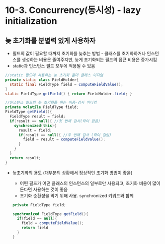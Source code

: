 # 10-3. Concurrency(동시성) - lazy initialization

## 늦 초기화를 분별력 있게 사용하자

- 필드의 값이 필요할 때까지 초기화를 늦추는 방법 - 클래스를 초기화하거나 인스턴스를 생성하는 비용은 줄여주지만, 늦게 초기화되는 필드의 접근 비용은 증가시킴
- static과 인스턴스 필드 모두에 적용될 수 있음 

```java
//static 필드에 사용하는 늦 초기화 홀더 클래스 이디엄
private static class FieldHolder{
  static final FieldType field = computeFieldValue();
}
static FieldType getField() { return FieldHolder.field; }

//인스턴스 필드의 늦 초기화를 하는 이중-검사 이디엄
private volatile FieldType field;
FieldType getField(){
  FieldType result = field;
  if(result == null){ //첫 번째 검사(락이 없음)
    synchronized(this){
      result = field;
      if(result == null){ //두 번째 검사 (락이 걸림)
        field = result = computeFieldValue();
      }
    }
  }
  return result;
}
```

- 늦초기화의 용도 (대부분의 상황에서 정상적인 초기화 방법이 좋음)

  - 어떤 필드가 어떤 클래스의 인스턴스의 일부로만 사용되고, 초기화 비용이 많이 든다면 사용하는 것이 좋음
  - 초기화 순환성을 막기 위해 사용. synchronized 키워드와 함께

  ```java
  private FieldType field;
  
  synchronized FieldType getField(){
    if(field == null){
      field = computeFieldValue();
      return field
    }
  }
  ```

  